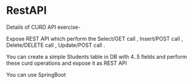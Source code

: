 # RestAPI
Details of CURD API exercise-

Expose REST API which perform the Select/GET call , Insert/POST call , Delete/DELETE call , Update/POST call .

You can create a simple Students table in DB with 4..5 fields and perform these curd operations and expose it as REST API

You can use SpringBoot
